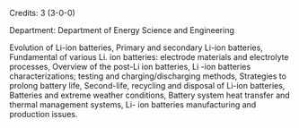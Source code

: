 Credits: 3 (3-0-0)

Department: Department of Energy Science and Engineering

Evolution of Li-ion batteries, Primary and secondary Li-ion batteries, Fundamental of various Li. ion batteries: electrode materials and electrolyte processes, Overview of the post-Li ion batteries, Li -ion batteries characterizations; testing and charging/discharging methods, Strategies to prolong battery life, Second-life, recycling and disposal of Li-ion batteries, Batteries and extreme weather conditions, Battery system heat transfer and thermal management systems, Li- ion batteries manufacturing and production issues.